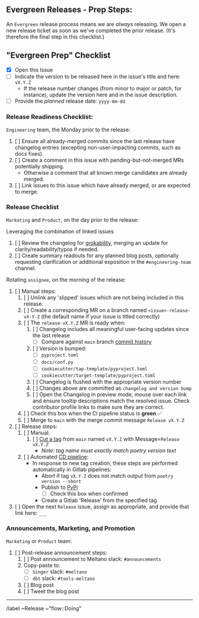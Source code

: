 [//]: # (NOTE: This Release template is for Admin-Use only. If you've reached this template in error, please select another template from the list.)

## Evergreen Releases - Prep Steps:

An `Evergreen` release process means we are _always_ releasing. We open a new release ticket as soon as we've completed the prior release. (It's therefore the final step in this checklist.)

## "Evergreen Prep" Checklist

- [x] Open this Issue
- [ ] Indicate the version to be released here in the issue's title and here: `vX.Y.Z`
    - If the release number changes (from minor to major or patch, for instance), update the version here and in the issue description.
- [ ] Provide the _planned_ release date: `yyyy-mm-dd` 

### Release Readiness Checklist:

`Engineering` team, the Monday prior to the release:

1. [ ] Ensure all already-merged commits since the last release have changelog entries (excepting non-user-impacting commits, such as docs fixes).
2. [ ] Create a comment in this issue with pending-but-not-merged MRs potentially shipping.
    - Otherwise a comment that all known merge candidates are already merged.
3. [ ] Link issues to this issue which have already merged, or are expected to merge.

### Release Checklist

`Marketing` and `Product`, on the day prior to the release:

Leveraging the combination of linked issues

1. [ ] Review the changelog for [grokability](https://en.wikipedia.org/wiki/Grok), merging an update for clarity/readability/typos if needed.
2. [ ] Create summary readouts for any planned blog posts, optionally requesting clarification or additional exposition in the `#engineering-team` channel.

Rotating `assignee`, on the morning of the release:

1. [ ] Manual steps:
    1. [ ] Unlink any 'slipped' issues which are not being included in this release.
    2. [ ] Create a corresponding MR on a branch named `<issue>-release-vX-Y-Z` (the default name if your issue is titled correctly)
    3. [ ] The `release-vX.Y.Z` MR is ready when:
        1. [ ] Changelog includes all meaningful user-facing updates since the last release
            - [ ] Compare against `main` branch [commit history](https://gitlab.com/meltano/meltano/-/commits/main)
        2. [ ] Version is bumped:
            - [ ] `pyproject.toml`
            - [ ] `docs/conf.py`
            - [ ] `cookiecutter/tap-template/pyproject.toml`
            - [ ] `cookiecutter/target-template/pyproject.toml`
        3. [ ] Changelog is flushed with the appropriate version number
        4. [ ] Changes above are committed as `changelog and version bump`
        5. [ ] Open the Changelog in preview mode, mouse over each link and ensure tooltip descriptions match the resolved issue. Check contributor profile links to make sure they are correct.
    4. [ ] Check this box when the CI pipeline status is **green** :white_check_mark:
    5. [ ] Merge to `main` with the merge commit message `Release vX.Y.Z`
2. [ ] Release steps:
   1. [ ] Manual:
      1. [ ] [Cut a tag](https://gitlab.com/meltano/meltano/-/tags/new) from `main` named `vX.Y.Z` with Message=`Release vX.Y.Z`
           - _Note: tag name must exactly match poetry version text_
   2. [ ] Automated [CD pipeline](https://gitlab.com/meltano/meltano/-/pipelines?scope=tags):
       - In response to new tag creation, these steps are performed automatically in Gitlab pipelines:
           - Abort if tag `vX.Y.Z` does not match output from `poetry version --short`
           - Publish to [PyPi](https://pypi.org/project/meltano/#history)
               - [ ] Check this box when confirmed
           - Create a Gitlab 'Release' from the specified tag
3. [ ] Open the next `Release` issue, assign as appropriate, and provide that link here: `___`

### Announcements, Marketing, and Promotion

`Marketing` or `Product` team:

1. [ ] Post-release announcement steps:
    1. [ ] Post announcement to Meltano slack: `#announcements`
    3. Copy-paste to:
       - [ ] `Singer` slack: `#meltano`
       - [ ] `dbt` slack: `#tools-meltano`
    4. [ ] Blog post
    5. [ ] Tweet the blog post

----------------

/label ~Release ~"flow::Doing"
